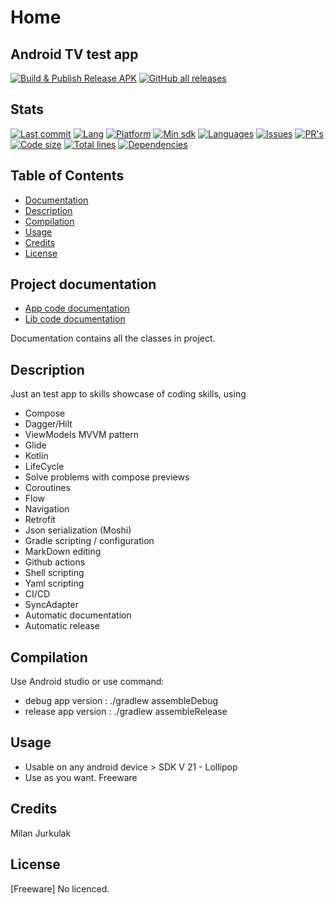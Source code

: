 # Home

## Android TV test app

[![Build & Publish Release APK](https://github.com/mimoccc/tvapp/actions/workflows/build-gradle-project.yml/badge.svg)](https://github.com/mimoccc/tvapp/actions/workflows/build-gradle-project.yml)
[![GitHub all releases](https://img.shields.io/github/downloads/mimoccc/tvapp/total)](https://github.com/mimoccc/tvapp/releases)

## Stats

[![Last commit](https://img.shields.io/github/last-commit/mimoccc/tvapp?color=FFC877)](#)
[![Lang](https://img.shields.io/github/languages/top/mimoccc/tvapp?color=FFC877)](#)
[![Platform](https://img.shields.io/badge/Platform-Android-FFC877.svg)](#)
[![Min sdk](https://img.shields.io/badge/minSdkVersion-21-FFC877.svg)](#)
[![Languages](https://img.shields.io/github/languages/count/mimoccc/tvapp?color=FFC877)](#)
[![Issues](https://img.shields.io/github/issues-raw/mimoccc/tvapp?color=FFC877)](#)
[![PR's](https://img.shields.io/badge/PRs-welcome-FFC877.svg)](#)
[![Code size](https://img.shields.io/github/languages/code-size/mimoccc/tvapp?color=FFC877)](#)
[![Total lines](https://img.shields.io/tokei/lines/github/mimoccc/tvapp?color=FFC877)](#)
[![Dependencies](https://img.shields.io/librariesio/github/mimoccc/tvapp?color=FFC877)](#)

## Table of Contents

- [Documentation](#project-documentation)
- [Description](#description)
- [Compilation](#compilation)
- [Usage](#usage)
- [Credits](#credits)
- [License](#license)

## Project documentation

- [App code documentation](https://github.com/mimoccc/tvapp/blob/main/wiki/documentation/app/index.md)
- [Lib code documentation](https://github.com/mimoccc/tvapp/blob/main/wiki/documentation/lib/index.md)

Documentation contains all the classes in project.

## Description

Just an test app to skills showcase of coding skills, using

- Compose
- Dagger/Hilt
- ViewModels MVVM pattern
- Glide
- Kotlin
- LifeCycle
- Solve problems with compose previews
- Coroutines
- Flow
- Navigation
- Retrofit
- Json serialization (Moshi)
- Gradle scripting / configuration
- MarkDown editing
- Github actions
- Shell scripting
- Yaml scripting
- CI/CD
- SyncAdapter
- Automatic documentation
- Automatic release

## Compilation

Use Android studio or use command:

- debug app version :
  ./gradlew assembleDebug
- release app version :
  ./gradlew assembleRelease

## Usage

- Usable on any android device > SDK V 21 - Lollipop
- Use as you want. Freeware

## Credits

Milan Jurkulak

## License

[Freeware] No licenced.